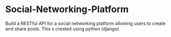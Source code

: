 # Social-Networking-Platform
Build a RESTful API for a social networking platform allowing users to create and share posts.
This s created using python (django)
